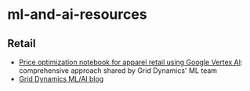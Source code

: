 # ml-and-ai-resources

## Retail
- [Price optimization notebook for apparel retail using Google Vertex AI](https://cloud.google.com/blog/products/ai-machine-learning/price-optimization-using-vertex-ai-forecast): comprehensive approach shared by Grid Dynamics' ML team
- [Grid Dynamics ML/AI blog](https://blog.griddynamics.com/data-science-ai/)
